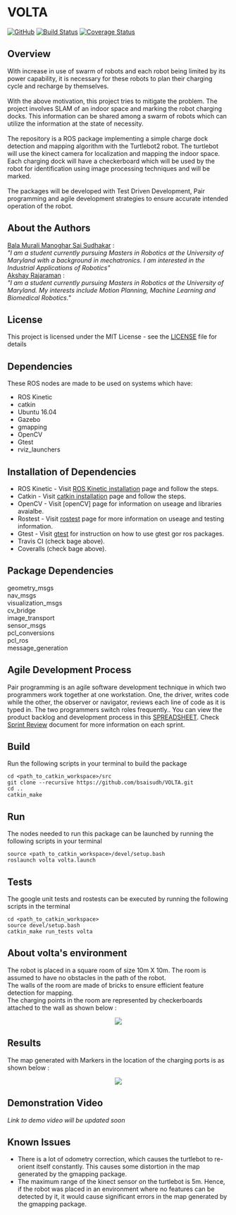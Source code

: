 # VOLTA
[![GitHub](https://img.shields.io/github/license/mashape/apistatus.svg)](https://github.com/bsaisudh/VOLTA/blob/master/LICENSE)
[![Build Status](https://travis-ci.org/bsaisudh/VOLTA.svg?branch=master)](https://travis-ci.org/bsaisudh/VOLTA)
[![Coverage Status](https://coveralls.io/repos/github/bsaisudh/VOLTA/badge.svg)](https://coveralls.io/github/bsaisudh/VOLTA)

## Overview
With increase in use of swarm of robots and each robot being limited by its power
capability, it is necessary for these robots to plan their charging cycle and recharge by
themselves.
</br>
</br>
With the above motivation, this project tries to mitigate the problem. The project
involves SLAM of an indoor space and marking the robot charging docks. This information
can be shared among a swarm of robots which can utilize the information at the state of
necessity.
</br>
</br>
The repository is a ROS package implementing a simple charge dock detection and mapping algorithm with the Turtlebot2 robot. The turtlebot will use the kinect camera for localization and mapping the
indoor space. Each charging dock will have a checkerboard which will be used by the robot
for identification using image processing techniques and will be marked.
</br>
</br>
The packages will be developed with Test Driven Development, Pair programming and
agile development strategies to ensure accurate intended operation of the robot.

## About the Authors

[Bala Murali Manoghar Sai Sudhakar](https://www.linkedin.com/in/bala-murali-manoghar/) : </br>
_"I am a student currently pursuing Masters in Robotics at the University of Maryland with a background in mechatronics. I am interested in the Industrial Applications of Robotics"_ </br>
[Akshay Rajaraman](https://www.linkedin.com/in/akshay-rajaraman/) : </br>
_"I am a student currently pursuing Masters in Robotics at the University of Maryland. My interests include Motion Planning, Machine Learning and Biomedical Robotics."_

## License

This project is licensed under the MIT License - see the [LICENSE](https://github.com/bsaisudh/VOLTA/blob/master/LICENSE) file for details

## Dependencies

These ROS nodes are made to be used on systems which have:
* ROS Kinetic
* catkin
* Ubuntu 16.04
* Gazebo
* gmapping
* OpenCV
* Gtest
* rviz_launchers

## Installation of Dependencies

* ROS Kinetic - Visit [ROS Kinetic installation](http://wiki.ros.org/kinetic/Installation) page and follow the steps.
* Catkin - Visit [catkin installation](http://wiki.ros.org/catkin) page and follow the steps.
* OpenCV - Visit [openCV][](https://opencv.org/about.html) page for information on useage and libraries avaialbe. 
* Rostest - Visit [rostest](http://wiki.ros.org/rostest) page for more information on useage and testing information.
* Gtest - Visit [gtest](http://wiki.ros.org/gtest) for instruction on how to use gtest gor ros packages.
* Travis CI (check bage above).
* Coveralls (check bage above).


## Package Dependencies
geometry_msgs </br>
nav_msgs </br>
visualization_msgs </br>
cv_bridge </br>
image_transport </br>
sensor_msgs </br>
pcl_conversions </br>
pcl_ros </br>
message_generation </br>

## Agile Development Process
Pair programming is an agile software development technique in which two programmers work together at one workstation. One, the driver, writes code while the other, the observer or navigator, reviews each line of code as it is typed in. The two programmers switch roles frequently.. You can view the product backlog and development process in this [SPREADSHEET](https://docs.google.com/spreadsheets/d/1tfC8Jz-bgWB9GVRdzZb_OC4-lZSaKUidK2g5616C-TQ/edit#gid=904828225). Check [Sprint Review](https://docs.google.com/document/d/1OSMLGCIpMDP75UOx2Cv_yI2V-nHLj1y-wEeSGF1F2Mw/edit) document for more information on each sprint.

## Build
Run the following scripts in your terminal to build the package
```
cd <path_to_catkin_workspace>/src
git clone --recursive https://github.com/bsaisudh/VOLTA.git
cd ..
catkin_make
```

## Run
The nodes needed to run this package can be launched by running the following scripts in your terminal
```
source <path_to_catkin_workspace>/devel/setup.bash
roslaunch volta volta.launch
```

## Tests
The google unit tests and rostests can be executed by running the following scripts in the terminal
```
cd <path_to_catkin_workspace>
source devel/setup.bash
catkin_make run_tests volta
```

## About volta's environment
The robot is placed in a square room of size 10m X 10m. The room is assumed to have no obstacles in the path of the robot. </br>
The walls of the room are made of bricks to ensure efficient feature detection for mapping. </br>
The charging  points in the room are represented by checkerboards attached to the wall as shown below :
<p align="center"> 
<img src="https://raw.githubusercontent.com/bsaisudh/VOLTA/master/readme_images/gazeboWorld.png">
</p>

## Results 
The map generated with Markers in the location of the charging ports is as shown below : 
<p align="center"> 
<img src="https://raw.githubusercontent.com/bsaisudh/VOLTA/master/readme_images/rvizMapResults.png">
</p>

## Demonstration Video
_Link to demo video will be updated soon_

## Known Issues
* There is a lot of odometry correction, which causes the turtlebot to re-orient itself constantly. This causes some distortion in the map generated by the gmapping package.
* The maximum range of the kinect sensor on the turtlebot is 5m. Hence, if the robot was placed in an environment where no features can be detected by it, it would cause significant errors in the map generated by the gmapping package.
